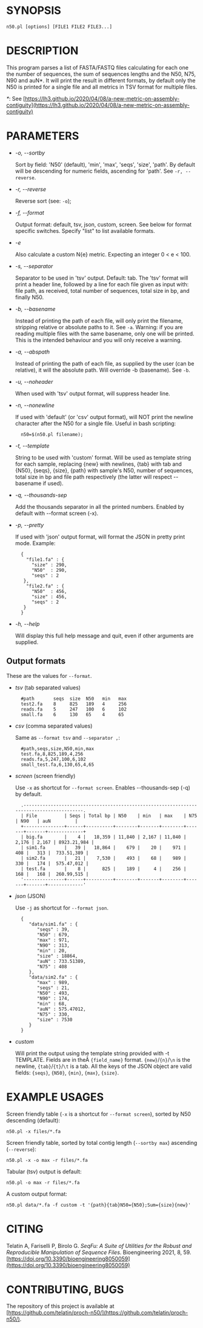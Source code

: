 # SYNOPSIS

    n50.pl [options] [FILE1 FILE2 FILE3...]

# DESCRIPTION

This program parses a list of FASTA/FASTQ files calculating for each one the
number of sequences, the sum of sequences lengths and the N50, N75, N90 and auN\*.
It will print the result in different formats, by default only the N50 is printed
for a single file and all metrics in TSV format for multiple files.

_\*_: See [https://lh3.github.io/2020/04/08/a-new-metric-on-assembly-contiguity](https://lh3.github.io/2020/04/08/a-new-metric-on-assembly-contiguity)

# PARAMETERS

- _-o, --sortby_

    Sort by field: 'N50' (default), 'min', 'max', 'seqs', 'size', 'path'.
    By default will be descending for numeric fields, ascending for 'path'.
    See `-r, --reverse`.

- _-r, --reverse_

    Reverse sort (see: `-o`);

- _-f, --format_

    Output format: default, tsv, json, custom, screen.
    See below for format specific switches. Specify "list" to list available formats.

- _-e_

    Also calculate a custom N{e} metric. Expecting an integer 0 < e < 100.

- _-s, --separator_

    Separator to be used in 'tsv' output. Default: tab.
    The 'tsv' format will print a header line, followed by a line for each file
    given as input with: file path, as received, total number of sequences,
    total size in bp, and finally N50.

- _-b, --basename_

    Instead of printing the path of each file, will only print
    the filename, stripping relative or absolute paths to it. See `-a`.
    Warning: if you are reading multiple files with the same basename, only one will be printed.
    This is the intended behaviour and you will only receive a warning.

- _-a, --abspath_

    Instead of printing the path of each file, as supplied by
    the user (can be relative), it will the absolute path.
    Will override -b (basename). See `-b`.

- _-u, --noheader_

    When used with 'tsv' output format, will suppress header
    line.

- _-n, --nonewline_

    If used with 'default' (or 'csv' output format), will NOT print the
    newline character after the N50 for a single file. Useful in bash scripting:

        n50=$(n50.pl filename);

- _-t, --template_

    String to be used with 'custom' format. Will be used as template
    string for each sample, replacing {new} with newlines, {tab} with
    tab and {N50}, {seqs}, {size}, {path} with sample's N50, number of sequences,
    total size in bp and file path respectively (the latter will
    respect --basename if used).

- _-q, --thousands-sep_

    Add the thousands separator in all the printed numbers. Enabled by default
    with --format screen (-x).

- _-p, --pretty_

    If used with 'json' output format, will format the JSON
    in pretty print mode. Example:

        {
          "file1.fa" : {
            "size" : 290,
            "N50"  : 290,
            "seqs" : 2
         },
          "file2.fa" : {
            "N50"  : 456,
            "size" : 456,
            "seqs" : 2
         }
        }

- _-h, --help_

    Will display this full help message and quit, even if other
    arguments are supplied.

## Output formats

These are the values for `--format`.

- _tsv_ (tab separated values)

        #path       seqs  size  N50   min   max
        test2.fa    8     825   189   4     256
        reads.fa    5     247   100   6     102
        small.fa    6     130   65    4     65

- _csv_ (comma separated values)

    Same as `--format tsv` and `--separator ,`:

        #path,seqs,size,N50,min,max
        test.fa,8,825,189,4,256
        reads.fa,5,247,100,6,102
        small_test.fa,6,130,65,4,65

- _screen_ (screen friendly)

    Use `-x` as shortcut for `--format screen`. Enables --thousands-sep (-q) by default.

        .-----------------------------------------------------------------------------------------.
        | File          | Seqs | Total bp | N50    | min   | max    | N75   | N90   | auN         |
        +---------------+------+----------+--------+-------+--------+-------+-------+-------------+
        | big.fa        |    4 |   18,359 | 11,840 | 2,167 | 11,840 | 2,176 | 2,167 | 8923.21,984 |
        | sim1.fa       |   39 |   18,864 |    679 |    20 |    971 |   408 |   313 |  733.51,389 |
        | sim2.fa       |   21 |    7,530 |    493 |    68 |    989 |   330 |   174 |  575.47,012 |
        | test.fa       |    8 |      825 |    189 |     4 |    256 |   168 |   168 |  260.99,515 |
        '---------------+------+----------+--------+-------+--------+-------+-------+-------------'

- _json_ (JSON)

    Use `-j` as shortcut for `--format json`.

        {
           "data/sim1.fa" : {
              "seqs" : 39,
              "N50" : 679,
              "max" : 971,
              "N90" : 313,
              "min" : 20,
              "size" : 18864,
              "auN" : 733.51389,
              "N75" : 408
           },
           "data/sim2.fa" : {
              "max" : 989,
              "seqs" : 21,
              "N50" : 493,
              "N90" : 174,
              "min" : 68,
              "auN" : 575.47012,
              "N75" : 330,
              "size" : 7530
           }
        }

- _custom_

    Will print the output using the template string provided with -t TEMPLATE.
    Fields are in theÂ `{field_name}` format. `{new}`/`{n}`/`\n` is the newline, `{tab}`/`{t}`/`\t` is a tab.
    All the keys of the JSON object are valid fields: `{seqs}`, `{N50}`, `{min}`, `{max}`, `{size}`.

# EXAMPLE USAGES

Screen friendly table (`-x` is a shortcut for `--format screen`), sorted by N50 descending (default):

    n50.pl -x files/*.fa

Screen friendly table, sorted by total contig length (`--sortby max`) ascending (`--reverse`):

    n50.pl -x -o max -r files/*.fa

Tabular (tsv) output is default:

    n50.pl -o max -r files/*.fa

A custom output format:

    n50.pl data/*.fa -f custom -t '{path}{tab}N50={N50};Sum={size}{new}'

# CITING

Telatin A, Fariselli P, Birolo G.
_SeqFu: A Suite of Utilities for the Robust and Reproducible Manipulation of Sequence Files_.
Bioengineering 2021, 8, 59. [https://doi.org/10.3390/bioengineering8050059](https://doi.org/10.3390/bioengineering8050059)

# CONTRIBUTING, BUGS

The repository of this project is available at
[https://github.com/telatin/proch-n50/](https://github.com/telatin/proch-n50/). 
